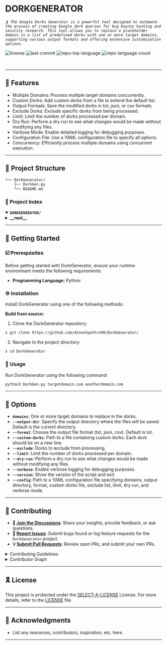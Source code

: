 <div align="left" style="position: relative;">
<h1>DORKGENERATOR</h1>
<p align="left">
	<em><code>❯ The Google Dorks Generator is a powerful tool designed to automate the process of creating Google dork queries for bug bounty hunting and security research. This tool allows you to replace a placeholder domain in a list of predefined dorks with one or more target domains, supporting various output formats and offering extensive customization options.</code></em>
</p>
<p align="left">
	<img src="https://img.shields.io/github/license/dineshpathro90/DorkGenerator?style=default&logo=opensourceinitiative&logoColor=white&color=0080ff" alt="license">
	<img src="https://img.shields.io/github/last-commit/dineshpathro90/DorkGenerator?style=default&logo=git&logoColor=white&color=0080ff" alt="last-commit">
	<img src="https://img.shields.io/github/languages/top/dineshpathro90/DorkGenerator?style=default&color=0080ff" alt="repo-top-language">
	<img src="https://img.shields.io/github/languages/count/dineshpathro90/DorkGenerator?style=default&color=0080ff" alt="repo-language-count">
</p>
<p align="left"><!-- default option, no dependency badges. -->
</p>
<p align="left">
	<!-- default option, no dependency badges. -->
</p>
</div>
<br clear="right">


---
## 👾 Features
- Multiple Domains: Process multiple target domains concurrently.
- Custom Dorks: Add custom dorks from a file to extend the default list.
- Output Formats: Save the modified dorks in txt, json, or csv formats.
- Exclude Dorks: Exclude specific dorks from being processed.
- Limit: Limit the number of dorks processed per domain.
- Dry Run: Perform a dry run to see what changes would be made without modifying any files.
- Verbose Mode: Enable detailed logging for debugging purposes.
- Configuration File: Use a YAML configuration file to specify all options.
- Concurrency: Efficiently process multiple domains using concurrent execution.

---

## 📁 Project Structure

```sh
└── DorkGenerator/
    ├── DorkGen.py
    └── README.md
```


### 📂 Project Index
<details open>
	<summary><b><code>DORKGENERATOR/</code></b></summary>
	<details> <!-- __root__ Submodule -->
		<summary><b>__root__</b></summary>
		<blockquote>
			<table>
			<tr>
				<td><b><a href='https://github.com/dineshpathro90/DorkGenerator/blob/master/DorkGen.py'>DorkGen.py</a></b></td>
			</tr>
			</table>
		</blockquote>
	</details>
</details>

---
## 🚀 Getting Started

### ☑️ Prerequisites

Before getting started with DorkGenerator, ensure your runtime environment meets the following requirements:

- **Programming Language:** Python


### ⚙️ Installation

Install DorkGenerator using one of the following methods:

**Build from source:**

1. Clone the DorkGenerator repository:
```sh
❯ git clone https://github.com/dineshpathro90/DorkGenerator/
```

2. Navigate to the project directory:
```sh
❯ cd DorkGenerator
```


### 🤖 Usage
Run DorkGenerator using the following command:
```sh
python3 DorkGen.py targetdomain.com anotherdomain.com
```

---
## 📌 Options

- **`domains`**: One or more target domains to replace in the dorks.
- **`--output-dir`**: Specify the output directory where the files will be saved. Default is the current directory.
- **`--format`**: Choose the output file format (txt, json, csv). Default is txt.
- **`--custom-dorks`**: Path to a file containing custom dorks. Each dork should be on a new line.
- **`--exclude`**: Dorks to exclude from processing.
- **`--limit`**: Limit the number of dorks processed per domain.
- **`--dry-run`**: Perform a dry run to see what changes would be made without modifying any files.
- **`--verbose`**: Enable verbose logging for debugging purposes.
- **`--version`**: Show the version of the script and exit.
- **`--config`**: Path to a YAML configuration file specifying domains, output directory, format, custom dorks file, exclude list, limit, dry run, and verbose mode.

---

## 🔰 Contributing

- **💬 [Join the Discussions](https://github.com/dineshpathro90/DorkGenerator/discussions)**: Share your insights, provide feedback, or ask questions.
- **🐛 [Report Issues](https://github.com/dineshpathro90/DorkGenerator/issues)**: Submit bugs found or log feature requests for the `DorkGenerator` project.
- **💡 [Submit Pull Requests](https://github.com/dineshpathro90/DorkGenerator/blob/main/CONTRIBUTING.md)**: Review open PRs, and submit your own PRs.

<details closed>
<summary>Contributing Guidelines</summary>

1. **Fork the Repository**: Start by forking the project repository to your github account.
2. **Clone Locally**: Clone the forked repository to your local machine using a git client.
   ```sh
   git clone https://github.com/dineshpathro90/DorkGenerator/
   ```
3. **Create a New Branch**: Always work on a new branch, giving it a descriptive name.
   ```sh
   git checkout -b new-feature-x
   ```
4. **Make Your Changes**: Develop and test your changes locally.
5. **Commit Your Changes**: Commit with a clear message describing your updates.
   ```sh
   git commit -m 'Implemented new feature x.'
   ```
6. **Push to github**: Push the changes to your forked repository.
   ```sh
   git push origin new-feature-x
   ```
7. **Submit a Pull Request**: Create a PR against the original project repository. Clearly describe the changes and their motivations.
8. **Review**: Once your PR is reviewed and approved, it will be merged into the main branch. Congratulations on your contribution!
</details>

<details closed>
<summary>Contributor Graph</summary>
<br>
<p align="left">
   <a href="https://github.com{/dineshpathro90/DorkGenerator/}graphs/contributors">
      <img src="https://contrib.rocks/image?repo=dineshpathro90/DorkGenerator">
   </a>
</p>
</details>

---

## 🎗 License

This project is protected under the [SELECT-A-LICENSE](https://choosealicense.com/licenses) License. For more details, refer to the [LICENSE](https://choosealicense.com/licenses/) file.

---

## 🙌 Acknowledgments

- List any resources, contributors, inspiration, etc. here.

---
